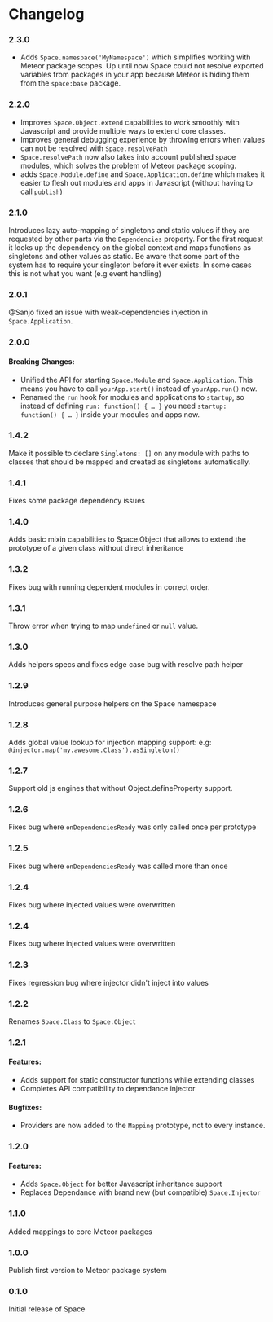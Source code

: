 Changelog
=========

### 2.3.0
- Adds `Space.namespace('MyNamespace')` which simplifies working with Meteor
package scopes. Up until now Space could not resolve exported variables from
packages in your app because Meteor is hiding them from the `space:base` package.

### 2.2.0
- Improves `Space.Object.extend` capabilities to work smoothly with Javascript
and provide multiple ways to extend core classes.
- Improves general debugging experience by throwing errors when values can
not be resolved with `Space.resolvePath`
- `Space.resolvePath` now also takes into account published space modules, which
solves the problem of Meteor package scoping.
- adds `Space.Module.define` and `Space.Application.define` which makes it easier
to flesh out modules and apps in Javascript (without having to call `publish`)

### 2.1.0
Introduces lazy auto-mapping of singletons and static values if they are
requested by other parts via the `Dependencies` property. For the first request
it looks up the dependency on the global context and maps functions as singletons
and other values as static. Be aware that some part of the system has to require
your singleton before it ever exists. In some cases this is not what you want
(e.g event handling)

### 2.0.1
@Sanjo fixed an issue with weak-dependencies injection in `Space.Application`.

### 2.0.0
#### Breaking Changes:

- Unified the API for starting `Space.Module` and `Space.Application`. This
means you have to call `yourApp.start()` instead of `yourApp.run()` now.
- Renamed the `run` hook for modules and applications to `startup`, so instead
of defining `run: function() { … }` you need `startup: function() { … }` inside your modules and apps now.

### 1.4.2
Make it possible to declare `Singletons: []` on any module with paths to classes
that should be mapped and created as singletons automatically.  

### 1.4.1
Fixes some package dependency issues

### 1.4.0
Adds basic mixin capabilities to Space.Object that allows to extend
the prototype of a given class without direct inheritance

### 1.3.2
Fixes bug with running dependent modules in correct order.

### 1.3.1
Throw error when trying to map `undefined` or `null` value.

### 1.3.0
Adds helpers specs and fixes edge case bug with resolve path helper

### 1.2.9
Introduces general purpose helpers on the Space namespace

### 1.2.8
Adds global value lookup for injection mapping support: e.g:
`@injector.map('my.awesome.Class').asSingleton()`

### 1.2.7
Support old js engines that without Object.defineProperty support.

### 1.2.6
Fixes bug where `onDependenciesReady` was only called once per prototype

### 1.2.5
Fixes bug where `onDependenciesReady` was called more than once

### 1.2.4
Fixes bug where injected values were overwritten

### 1.2.4
Fixes bug where injected values were overwritten

### 1.2.3
Fixes regression bug where injector didn't inject into values

### 1.2.2
Renames `Space.Class` to `Space.Object`

### 1.2.1
#### Features:
  * Adds support for static constructor functions while extending classes
  * Completes API compatibility to dependance injector

#### Bugfixes:
  * Providers are now added to the `Mapping` prototype, not to every instance.

### 1.2.0
#### Features:
  * Adds `Space.Object` for better Javascript inheritance support
  * Replaces Dependance with brand new (but compatible) `Space.Injector`

### 1.1.0
Added mappings to core Meteor packages

### 1.0.0
Publish first version to Meteor package system

### 0.1.0
Initial release of Space

